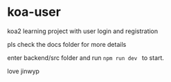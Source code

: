 # koa-user
koa2 learning project with user login and registration

pls check the docs folder for more details

enter backend/src folder and run  ```npm run dev ``` to start.

love jinwyp